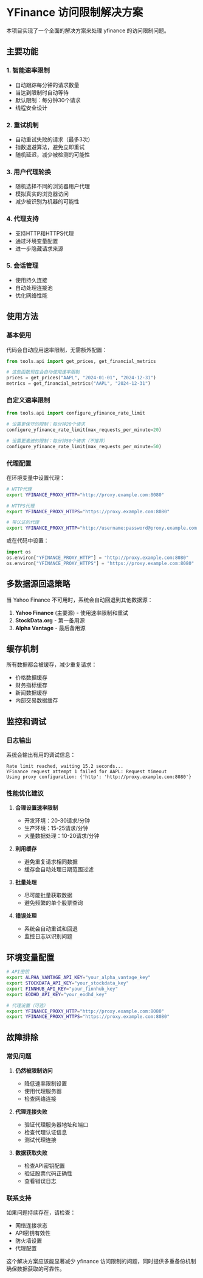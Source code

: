 # YFinance 访问限制解决方案

本项目实现了一个全面的解决方案来处理 yfinance 的访问限制问题。

## 主要功能

### 1. 智能速率限制
- 自动跟踪每分钟的请求数量
- 当达到限制时自动等待
- 默认限制：每分钟30个请求
- 线程安全设计

### 2. 重试机制
- 自动重试失败的请求（最多3次）
- 指数退避算法，避免立即重试
- 随机延迟，减少被检测的可能性

### 3. 用户代理轮换
- 随机选择不同的浏览器用户代理
- 模拟真实的浏览器访问
- 减少被识别为机器的可能性

### 4. 代理支持
- 支持HTTP和HTTPS代理
- 通过环境变量配置
- 进一步隐藏请求来源

### 5. 会话管理
- 使用持久连接
- 自动处理连接池
- 优化网络性能

## 使用方法

### 基本使用
代码会自动应用速率限制，无需额外配置：

```python
from tools.api import get_prices, get_financial_metrics

# 这些函数现在会自动使用速率限制
prices = get_prices("AAPL", "2024-01-01", "2024-12-31")
metrics = get_financial_metrics("AAPL", "2024-12-31")
```

### 自定义速率限制
```python
from tools.api import configure_yfinance_rate_limit

# 设置更保守的限制：每分钟20个请求
configure_yfinance_rate_limit(max_requests_per_minute=20)

# 设置更激进的限制：每分钟50个请求（不推荐）
configure_yfinance_rate_limit(max_requests_per_minute=50)
```

### 代理配置
在环境变量中设置代理：

```bash
# HTTP代理
export YFINANCE_PROXY_HTTP="http://proxy.example.com:8080"

# HTTPS代理  
export YFINANCE_PROXY_HTTPS="https://proxy.example.com:8080"

# 带认证的代理
export YFINANCE_PROXY_HTTP="http://username:password@proxy.example.com:8080"
```

或在代码中设置：

```python
import os
os.environ["YFINANCE_PROXY_HTTP"] = "http://proxy.example.com:8080"
os.environ["YFINANCE_PROXY_HTTPS"] = "https://proxy.example.com:8080"
```

## 多数据源回退策略

当 Yahoo Finance 不可用时，系统会自动回退到其他数据源：

1. **Yahoo Finance** (主要源) - 使用速率限制和重试
2. **StockData.org** - 第一备用源
3. **Alpha Vantage** - 最后备用源

## 缓存机制

所有数据都会被缓存，减少重复请求：
- 价格数据缓存
- 财务指标缓存  
- 新闻数据缓存
- 内部交易数据缓存

## 监控和调试

### 日志输出
系统会输出有用的调试信息：

```
Rate limit reached, waiting 15.2 seconds...
YFinance request attempt 1 failed for AAPL: Request timeout
Using proxy configuration: {'http': 'http://proxy.example.com:8080'}
```

### 性能优化建议

1. **合理设置速率限制**
   - 开发环境：20-30请求/分钟
   - 生产环境：15-25请求/分钟
   - 大量数据处理：10-20请求/分钟

2. **利用缓存**
   - 避免重复请求相同数据
   - 缓存会自动处理日期范围过滤

3. **批量处理**
   - 尽可能批量获取数据
   - 避免频繁的单个股票查询

4. **错误处理**
   - 系统会自动重试和回退
   - 监控日志以识别问题

## 环境变量配置

```bash
# API密钥
export ALPHA_VANTAGE_API_KEY="your_alpha_vantage_key"
export STOCKDATA_API_KEY="your_stockdata_key"
export FINNHUB_API_KEY="your_finnhub_key"
export EODHD_API_KEY="your_eodhd_key"

# 代理设置（可选）
export YFINANCE_PROXY_HTTP="http://proxy.example.com:8080"
export YFINANCE_PROXY_HTTPS="https://proxy.example.com:8080"
```

## 故障排除

### 常见问题

1. **仍然被限制访问**
   - 降低速率限制设置
   - 使用代理服务器
   - 检查网络连接

2. **代理连接失败**
   - 验证代理服务器地址和端口
   - 检查代理认证信息
   - 测试代理连接

3. **数据获取失败**
   - 检查API密钥配置
   - 验证股票代码正确性
   - 查看错误日志

### 联系支持
如果问题持续存在，请检查：
- 网络连接状态
- API密钥有效性  
- 防火墙设置
- 代理配置

这个解决方案应该能显著减少 yfinance 访问限制的问题，同时提供多重备份机制确保数据获取的可靠性。 